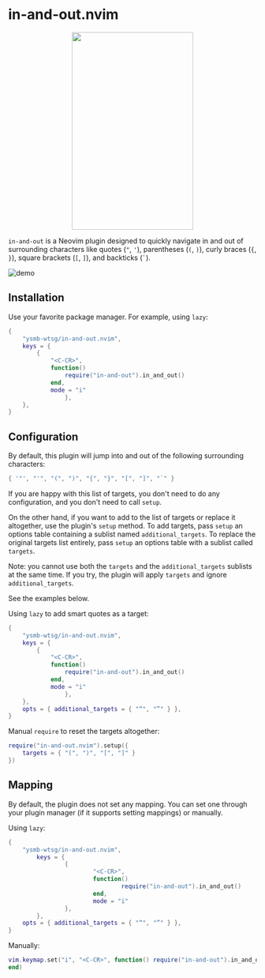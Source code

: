 # in-and-out.nvim

<p align="center">
  <img src="https://github.com/ysmb-wtsg/in-and-out.nvim/assets/85178719/cdfa26ec-6302-4413-b586-781ece8e99c0" width="70%" height="400px" object-fit="cover">
</p>

`in-and-out` is a Neovim plugin designed to quickly navigate in and out of surrounding characters like quotes (`"`, `'`), parentheses (`(`, `)`), curly braces (`{`, `}`), square brackets (`[`, `]`), and backticks (<code>`</code>).

![demo](https://github.com/ysmb-wtsg/in-and-out.nvim/assets/85178719/9b641329-bd71-4931-8ad8-c1051641ccd2)

## Installation

Use your favorite package manager. For example, using `lazy`:

```lua
{
	"ysmb-wtsg/in-and-out.nvim",
	keys = {
		{
			"<C-CR>",
			function()
				require("in-and-out").in_and_out()
			end,
			mode = "i"
                },
	},
}
```

## Configuration

By default, this plugin will jump into and out of the following surrounding characters:

```lua
{ '"', "'", "(", ")", "{", "}", "[", "]", "`" }
```

If you are happy with this list of targets, you don't need to do any configuration, and you don't need to call `setup`.

On the other hand, if you want to add to the list of targets or replace it altogether, use the plugin's `setup` method. To add targets, pass `setup` an options table containing a sublist named `additional_targets`. To replace the original targets list entirely, pass `setup` an options table with a sublist called `targets`.

Note: you cannot use both the `targets` and the `additional_targets` sublists at the same time. If you try, the plugin will apply `targets` and ignore `additional_targets`.

See the examples below.

Using `lazy` to add smart quotes as a target:

```lua
{
	"ysmb-wtsg/in-and-out.nvim",
	keys = {
		{
			"<C-CR>",
			function()
				require("in-and-out").in_and_out()
			end,
			mode = "i"
                },
	},
	opts = { additional_targets = { "“", "”" } },
}
```

Manual `require` to reset the targets altogether:

```lua
require("in-and-out.nvim").setup({
	targets = { "(", ")", "[", "]" }
})
```

## Mapping

By default, the plugin does not set any mapping. You can set one through your plugin manager (if it supports setting mappings) or manually.

Using `lazy`:

```lua
{
	"ysmb-wtsg/in-and-out.nvim",
        keys = {
                {
                        "<C-CR>",
                        function()
                                require("in-and-out").in_and_out()
                        end,
                        mode = "i"
                },
        },
	opts = { additional_targets = { "“", "”" } },
}
```

Manually:

```lua
vim.keymap.set("i", "<C-CR>", function() require("in-and-out").in_and_out()
end)
```
